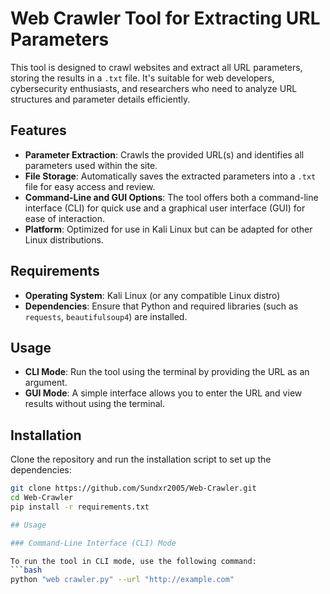 # Web Crawler Tool for Extracting URL Parameters

This tool is designed to crawl websites and extract all URL parameters, storing the results in a `.txt` file. It's suitable for web developers, cybersecurity enthusiasts, and researchers who need to analyze URL structures and parameter details efficiently.

## Features
- **Parameter Extraction**: Crawls the provided URL(s) and identifies all parameters used within the site.
- **File Storage**: Automatically saves the extracted parameters into a `.txt` file for easy access and review.
- **Command-Line and GUI Options**: The tool offers both a command-line interface (CLI) for quick use and a graphical user interface (GUI) for ease of interaction.
- **Platform**: Optimized for use in Kali Linux but can be adapted for other Linux distributions.

## Requirements
- **Operating System**: Kali Linux (or any compatible Linux distro)
- **Dependencies**: Ensure that Python and required libraries (such as `requests`, `beautifulsoup4`) are installed.

## Usage
- **CLI Mode**: Run the tool using the terminal by providing the URL as an argument.
- **GUI Mode**: A simple interface allows you to enter the URL and view results without using the terminal.

## Installation
Clone the repository and run the installation script to set up the dependencies:
```bash
git clone https://github.com/Sundxr2005/Web-Crawler.git
cd Web-Crawler
pip install -r requirements.txt

## Usage

### Command-Line Interface (CLI) Mode

To run the tool in CLI mode, use the following command:
```bash
python "web crawler.py" --url "http://example.com"

